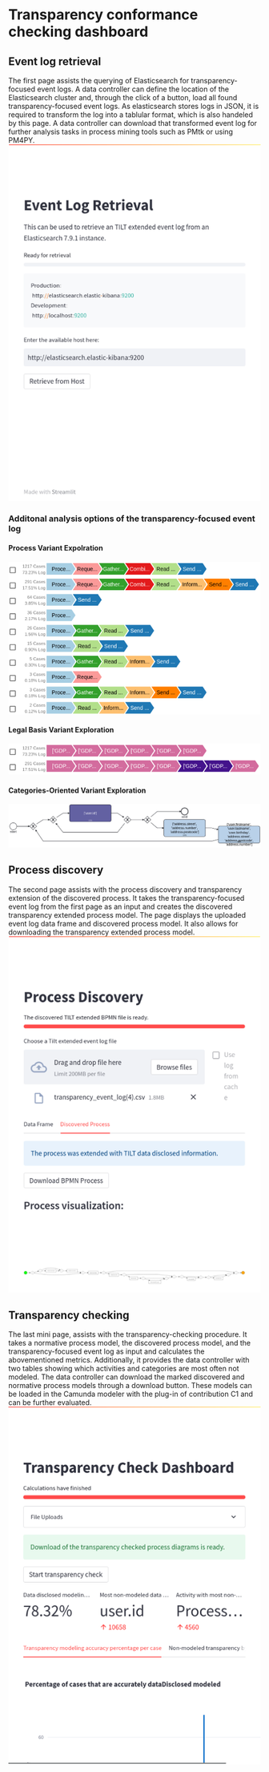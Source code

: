 # Transparency conformance checking dashboard

## Event log retrieval
The first page assists the querying of Elasticsearch for transparency-focused event logs.
A data controller can define the location of the Elasticsearch cluster and, through the click of a button, load all found transparency-focused event logs.
As elasticsearch stores logs in JSON, it is required to transform the log into a tablular format, which is also handeled by this page.
A data controller can download that transformed event log for further analysis tasks in process mining tools such as PMtk or using PM4PY.
![Analysis Dashboard](./Picture1.png)

### Additonal analysis options of the transparency-focused event log
#### Process Variant Expolration
![Process Variant Exploration](./process-variants.png)
#### Legal Basis Variant Exploration
![Legal Basis Variant Exploration](./legal-bases-variants.png)
#### Categories-Oriented Variant Exploration
![Categories Variant Exploration](./discoverd-categories-process.png)

## Process discovery
The second page assists with the process discovery and transparency extension of the discovered process.
It takes the transparency-focused event log from the first page as an input and creates the discovered transparency extended process model.
The page displays the uploaded event log data frame and discovered process model.
It also allows for downloading the transparency extended process model.
![Analysis Dashboard](./Picture2.png)

## Transparency checking
The last mini page, assists with the transparency-checking procedure.
It takes a normative process model, the discovered process model, and the transparency-focused event log as input and calculates the abovementioned metrics.
Additionally, it provides the data controller with two tables showing which activities and categories are most often not modeled.
The data controller can download the marked discovered and normative process models through a download button.
These models can be loaded in the Camunda modeler with the plug-in of contribution C1 and can be further evaluated.
![Analysis Dashboard](./Picture3.png)